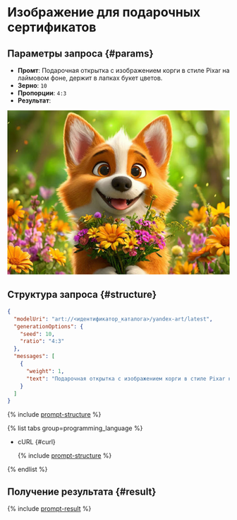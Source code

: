 # Изображение для подарочных сертификатов

## Параметры запроса {#params}

* **Промт**: Подарочная открытка с изображением корги в стиле Pixar на лаймовом фоне, держит в лапках букет цветов.
* **Зерно**: `10`
* **Пропорции**: `4:3`
* **Результат**:

![marketing-gift-certificate](../../../_assets/yandexgpt/marketing-gift-certificate.jpg)

## Структура запроса {#structure}

```json
{
  "modelUri": "art://<идентификатор_каталога>/yandex-art/latest",
  "generationOptions": {
    "seed": 10,
    "ratio": "4:3"
  },
  "messages": [
    {
      "weight": 1,
      "text": "Подарочная открытка с изображением корги в стиле Pixar на лаймовом фоне, держит в лапках букет цветов"
    }
  ]
}
```

{% include [prompt-structure](../../../_includes/foundation-models/yandexart/api-parameters.md) %}

{% list tabs group=programming_language %}

- cURL {#curl}

  {% include [prompt-structure](../../../_includes/foundation-models/yandexart/prompt-request.md) %}

{% endlist %}

## Получение результата {#result}

{% include [prompt-result](../../../_includes/foundation-models/yandexart/prompt-result.md) %}

